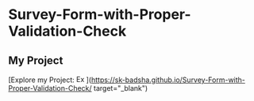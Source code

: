 # Survey-Form-with-Proper-Validation-Check
## My Project


[Explore my Project: <img src="https://cdn-icons-png.flaticon.com/512/1356/1356479.png" width="20" height="15" alt="Explore">](https://sk-badsha.github.io/Survey-Form-with-Proper-Validation-Check/ target="_blank")

